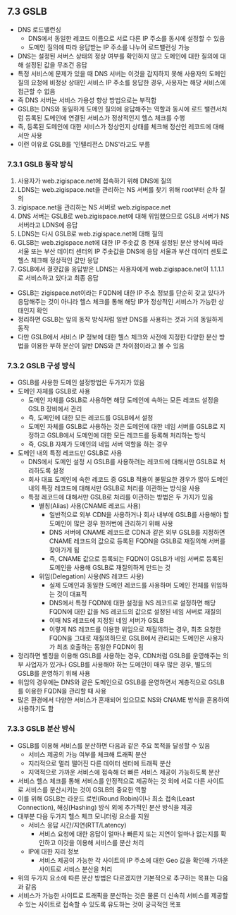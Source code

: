 ## 7.3 GSLB

-   DNS 로드밸런싱
    -   DNS에서 동일한 레코드 이름으로 서로 다른 IP 주소를 동시에 설정할 수 있음
    -   도메인 질의에 따라 응답받는 IP 주소를 나누어 로드밸런싱 가능
-   DNS는 설정된 서버스 상태의 정상 여부를 확인하지 않고 도메인에 대한 질의에 대해 설정된 값을 무조건 응답
-   특정 서비스에 문제가 있을 때 DNS 서버는 이것을 감지하지 못해 사용자의 도메인 질의 요청에 비정상 상태인 서비스 IP 주소를 응답한 경우, 사용자는 해당 서비스에 접근할 수 없음
-   즉 DNS 서버는 서비스 가용성 향상 방법으로는 부적합
-   GSLB는 DNS와 동일하게 도메인 질의에 응답해주는 역할과 동시에 로드 밸런서처럼 등록된 도메인에 연결된 서비스가 정상적인지 헬스 체크를 수행
-   즉, 등록된 도메인에 대한 서비스가 정상인지 상태를 체크해 정산인 레코드에 대해서만 사용
-   이런 이유로 GSLB를 '인텔리전스 DNS'라고도 부름

### 7.3.1 GSLB 동작 방식

1. 사용자가 web.zigispace.net에 접속하기 위해 DNS에 질의
2. LDNS는 web.zigispace.net을 관리하는 NS 서버를 찾기 위해 root부터 순차 질의
3. zigispace.net을 관리하는 NS 서버로 web.zigispace.net
4. DNS 서버는 GSLB로 web.zigispace.net에 대해 위임했으므로 GSLB 서버가 NS 서버라고 LDNS에 응답
5. LDNS는 다시 GSLB로 web.zigispace.net에 대해 질의
6. GLSB는 web.zigispace.net에 대한 IP 주솟값 중 현재 설정된 분산 방식에 따라 서울 또는 부산 데이터 센터의 IP 주솟값을 DNS에 응답
   서울과 부산 데이터 센토로 헬스 체크해 정상적인 값만 응답
7. GSLB에서 결괏값을 응답받은 LDNS는 사용자에게 web.zigispace.net이 1.1.1.1로 서비스하고 있다고 최종 응답

-   GSLB는 zigispace.net이라는 FQDN에 대한 IP 주소 정보를 단순히 갖고 있다가 응답해주는 것이 아니라 헬스 체크를 통해 해당 IP가 정상적인 서비스가 가능한 상태인지 확인
-   정리하면 GSLB는 앞의 동작 방식처럼 일반 DNS를 사용하는 것과 거의 동일하게 동작
-   다만 GSLB에서 서비스 IP 정보에 대한 헬스 체크와 사전에 지정한 다양한 분산 방법을 이용한 부하 분산이 일반 DNS와 큰 차이점이라고 볼 수 있음

### 7.3.2 GSLB 구성 방식

-   GSLB를 사용한 도메인 설정방법은 두가지가 있음
-   도메인 자체를 GSLB로 사용
    -   도메인 자체를 GSLB로 사용하면 해당 도메인에 속하는 모든 레코드 설정을 GSLB 장비에서 관리
    -   즉, 도메인에 대한 모든 레코드를 GSLB에서 설정
    -   도메인 자체를 GSLB로 사용하는 것은 도메인에 대한 네임 서버를 GSLB로 지정하고 GSLB에서 도메인에 대한 모든 레코드를 등록해 처리하는 방식
    -   즉, GSLB 자체가 도메인의 네임 서버 역할을 하는 경우
-   도메인 내의 특정 레코드만 GSLB로 사용
    -   DNS에서 도메인 설정 시 GSLB를 사용하려는 레코드에 대해서만 GSLB로 처리하도록 설정
    -   회사 대표 도메인에 속한 레코드 중 GSLB 적용이 불필요한 경우가 많아 도메인 내의 특정 레코드에 대해서만 GSLB로 처리를 이관하는 방식을 사용
    -   특정 레코드에 대해서만 GSLB로 처리를 이관하는 방법은 두 가지가 있음
        -   별칭(Alias) 사용(CNAME 레코드 사용)
            -   일반적으로 외부 CDN을 사용하거나 회사 내부에 GSLB를 사용해야 할 도메인이 많은 경우 한꺼번에 관리하기 위해 사용
            -   DNS 서버에 CNAME 레코드로 CDN과 같은 외부 GSLB를 지정하면 CNAME 레코드의 값으로 등록된 FQDN을 GSLB로 재질의해 서버를 찾아가게 됨
            -   즉, CNAME 값으로 등록되는 FQDN이 GSLB가 네임 서버로 등록된 도메인을 사용해 GSLB로 재질의하게 만드는 것
        -   위임(Delegation) 사용(NS 레코드 사용)
            -   실제 도메인과 동일한 도메인 레코드를 사용하며 도메인 전체를 위임하는 것이 대표적
            -   DNS에서 특정 FQDN에 대한 설정을 NS 레코드로 설정하면 해당 FQDN에 대한 값을 NS 레코드의 값으로 설정된 네임 서버로 재질의
            -   이때 NS 레코드에 지정된 네임 서버가 GSLB
            -   이렇게 NS 레코드를 이용한 위임으로 재질의하는 경우, 최초 요청한 FQDN을 그대로 재질의하므로 GSLB에서 관리되는 도메인은 사용자가 최초 호출하는 동일한 FQDN이 됨
-   정리하면 별칭을 이용해 GSLB를 사용하는 경우, CDN처럼 GSLB를 운영해주는 외부 사업자가 있거나 GSLB를 사용해야 하는 도메인이 매우 많은 경우, 별도의 GSLB를 운영하기 위해 사용
-   위임의 경우에는 DNS와 같은 도메인으로 GSLB를 운영하면서 계층적으로 GSLB를 이용한 FQDN을 관리할 때 사용
-   많은 환경에서 다양한 서비스가 혼재되어 있으므로 NS와 CNAME 방식을 혼용하여 사용하기도 함

### 7.3.3 GSLB 분산 방식

-   GSLB를 이용해 서비스를 분산하면 다음과 같은 주요 목적을 달성할 수 있음
    -   서비스 제공의 가능 여부를 체크해 트래픽 분산
    -   지리적으로 멀리 떨어진 다른 데이터 센터에 트래픽 분산
    -   지역적으로 가까운 서비스에 접속해 더 빠른 서비스 제공이 가능하도록 분산
-   서비스 헬스 체크를 통해 서비스를 안정적으로 제공하는 것 외에 서로 다른 사이트로 서비스를 분산시키는 것이 GSLB의 중요한 역할
-   이를 위해 GSLB는 라운드 로빈(Round Robin)이나 최소 접속(Least Connection), 해싱(Hashing) 방식 외에 추가적인 분산 방식을 제공
-   대부분 다음 두가지 헬스 체크 모니터링 요소를 지원
    -   서비스 응답 시간/지연(RTT/Latency)
        -   서비스 요청에 대한 응답이 얼마나 빠른지 또는 지연이 얼마나 없는지를 확인하고 이것을 이용해 서비스를 분산 처리
    -   IP에 대한 지리 정보
        -   서비스 제공이 가능한 각 사이트의 IP 주소에 대한 Geo 값을 확인해 가까운 사이트로 서비스 분산을 처리
-   위의 두가지 요소에 따른 분산 방법은 다르겠지만 기본적으로 추구하는 목표는 다음과 같음
-   서비스가 가능한 사이트로 트래픽을 분산하는 것은 물론 더 신속히 서비스를 제공할 수 있는 사이트로 접속할 수 있도록 유도하는 것이 궁극적인 목표
